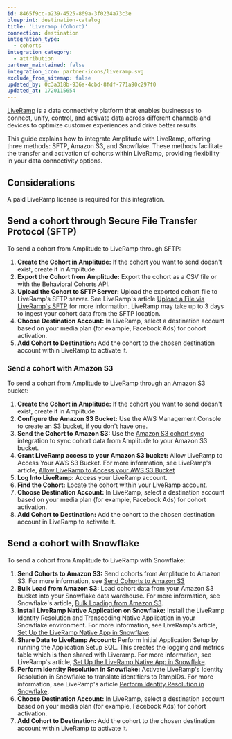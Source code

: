 ```yaml
---
id: 8465f9cc-a239-4525-869a-3f0234a73c3e
blueprint: destination-catalog
title: 'Liveramp (Cohort)'
connection: destination
integration_type:
  - cohorts
integration_category:
  - attribution
partner_maintained: false
integration_icon: partner-icons/liveramp.svg
exclude_from_sitemap: false
updated_by: 0c3a318b-936a-4cbd-8fdf-771a90c297f0
updated_at: 1720115654
---
```

[LiveRamp](https://liveramp.com/) is a data connectivity platform that enables businesses to connect, unify, control, and activate data across different channels and devices to optimize customer experiences and drive better results.

This guide explains how to integrate Amplitude with LiveRamp, offering three methods: SFTP, Amazon S3, and Snowflake. These methods facilitate the transfer and activation of cohorts within LiveRamp, providing flexibility in your data connectivity options.

## Considerations

A paid LiveRamp license is required for this integration.

## Send a cohort through Secure File Transfer Protocol (SFTP) 

To send a cohort from Amplitude to LiveRamp through SFTP:

1. **Create the Cohort in Amplitude:** If the cohort you want to send doesn't exist, create it in Amplitude.
2. **Export the Cohort from Amplitude:** Export the cohort as a CSV file or with the Behavioral Cohorts API.
3. **Upload the Cohort to SFTP Server:** Upload the exported cohort file to LiveRamp's SFTP server. See LiveRamp's article [Upload a File via LiveRamp's SFTP](https://docs.liveramp.com/connect/en/upload-a-file-via-liveramp-s-sftp.html) for more information. LiveRamp may take up to 3 days to ingest your cohort data from the SFTP location.
4. **Choose Destination Account:** In LiveRamp, select a destination account based on your media plan (for example, Facebook Ads) for cohort activation.
5. **Add Cohort to Destination:** Add the cohort to the chosen destination account within LiveRamp to activate it.

### Send a cohort with Amazon S3

To send a cohort from Amplitude to LiveRamp through an Amazon S3 bucket:

1. **Create the Cohort in Amplitude:** If the cohort you want to send doesn't exist, create it in Amplitude.
2. **Configure the Amazon S3 Bucket:** Use the AWS Management Console to create an S3 bucket, if you don't have one.
3. **Send the Cohort to Amazon S3:** Use the [Amazon S3 cohort sync](/docs/data/destination-catalog/amazon-s3-cohort) integration to sync cohort data from Amplitude to your Amazon S3 bucket.
4. **Grant LiveRamp access to your Amazon S3 bucket:** Allow LiveRamp to Access Your AWS S3 Bucket. For more information, see LiveRamp's article, [Allow LiveRamp to Access your AWS S3 Bucket](https://docs.liveramp.com/connect/en/allow-liveramp-to-access-your-aws-s3-bucket.html)
5. **Log Into LiveRamp:** Access your LiveRamp account.
6. **Find the Cohort:** Locate the cohort within your LiveRamp account.
7. **Choose Destination Account:** In LiveRamp, select a destination account based on your media plan (for example, Facebook Ads) for cohort activation.
8. **Add Cohort to Destination:** Add the cohort to the chosen destination account in LiveRamp to activate it.

## Send a cohort with Snowflake

To send a cohort from Amplitude to LiveRamp with Snowflake:

1. **Send Cohorts to Amazon S3:** Send cohorts from Amplitude to Amazon S3. For more information, see [Send Cohorts to Amazon S3](/docs/data/destination-catalog/amazon-s3-cohort)
2. **Bulk Load from Amazon S3:** Load cohort data from your Amazon S3 bucket into your Snowflake data warehouse. For more information, see Snowflake's article, [Bulk Loading from Amazon S3](https://docs.snowflake.com/en/user-guide/data-load-s3).
3. **Install LiveRamp Native Application on Snowflake:** Install the LiveRamp Identity Resolution and Transcoding Native Application in your Snowflake environment. For more information, see LiveRamp's article, [Set Up the LiveRamp Native App in Snowflake](https://docs.liveramp.com/identity/en/set-up-the-liveramp-native-app-in-snowflake.html).
4. **Share Data to LiveRamp Account:** Perform initial Application Setup by running the Application Setup SQL. This creates the logging and metrics table which is then shared with Liveramp. For more information, see LiveRamp's article, [Set Up the LiveRamp Native App in Snowflake](https://docs.liveramp.com/identity/en/set-up-the-liveramp-native-app-in-snowflake.html).
5. **Perform Identity Resolution in Snowflake:** Activate LiveRamp's Identity Resolution in Snowflake to translate identifiers to RampIDs. For more information, see LiveRamp's article [Perform Identity Resolution in Snowflake](https://docs.liveramp.com/identity/en/perform-identity-resolution-in-snowflake.html).
6. **Choose Destination Account:** In LiveRamp, select a destination account based on your media plan (for example, Facebook Ads) for cohort activation.
7. **Add Cohort to Destination:** Add the cohort to the chosen destination account within LiveRamp to activate it.
